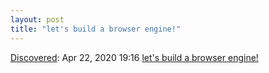 ```yaml
---
layout: post
title: "let's build a browser engine!"
---
```

[Discovered](http://rolandtanglao.com/2020/07/29/p1-blogthis-checkvist-list-links-to-blog/): Apr 22, 2020 19:16 [let's build a browser engine!](https://limpet.net/mbrubeck/2014/08/08/toy-layout-engine-1.html)
